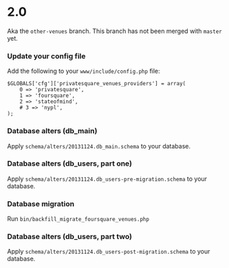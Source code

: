 # 2.0

Aka the `other-venues` branch. This branch has not been merged with `master` yet.

### Update your config file

Add the following to your `www/include/config.php` file:

	$GLOBALS['cfg']['privatesquare_venues_providers'] = array(
		0 => 'privatesquare',
		1 => 'foursquare',
		2 => 'stateofmind',
		# 3 => 'nypl',
	);

### Database alters (db_main)

Apply `schema/alters/20131124.db_main.schema` to your database.

### Database alters (db_users, part one)

Apply `schema/alters/20131124.db_users-pre-migration.schema` to your database.

### Database migration

Run `bin/backfill_migrate_foursquare_venues.php`

### Database alters (db_users, part two)

Apply `schema/alters/20131124.db_users-post-migration.schema` to your database.
